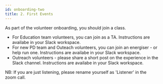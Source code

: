 ```yaml
---
id: onboarding-two
title: 2. First Events
---
```


As part of the volunteer onboarding, you should join a class. 

- For Education team volunteers, you can join as a TA. Instructions are availabe in your Slack workspace. 
- For new PD team and Outeach volunteers, you can join an energiser - or help run one. Instructions are availabe in your Slack workspace.   
- Outreach volunteers - please share a short post on the experience in the Slack channel. Instructions are availabe in your Slack workspace. 

NB: If you are just listening, please rename yourself as 'Listener' in the zoom call. 

